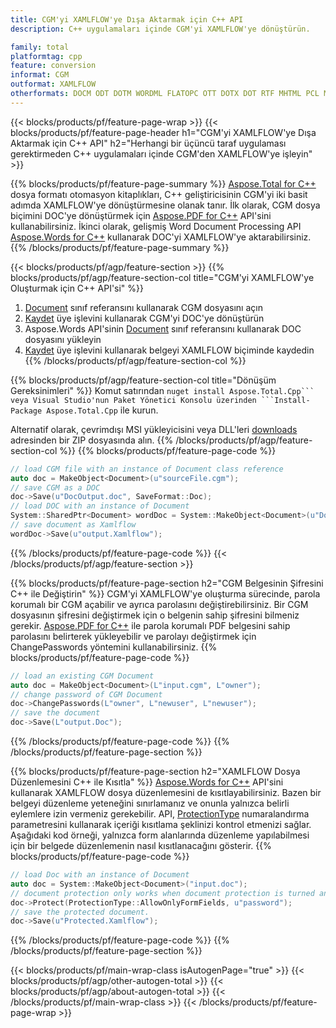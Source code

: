 ```yaml
---
title: CGM'yi XAMLFLOW'ye Dışa Aktarmak için C++ API
description: C++ uygulamaları içinde CGM'yi XAMLFLOW'ye dönüştürün.

family: total
platformtag: cpp
feature: conversion
informat: CGM
outformat: XAMLFLOW
otherformats: DOCM ODT DOTM WORDML FLATOPC OTT DOTX DOT RTF MHTML PCL MARKDOWN
---
```

{{< blocks/products/pf/feature-page-wrap >}}
{{< blocks/products/pf/feature-page-header h1="CGM'yi XAMLFLOW'ye Dışa Aktarmak için C++ API" h2="Herhangi bir üçüncü taraf uygulaması gerektirmeden C++ uygulamaları içinde CGM'den XAMLFLOW'ye işleyin" >}}

{{% blocks/products/pf/feature-page-summary %}}
[Aspose.Total for C++](https://products.aspose.com/total/cpp/) dosya formatı otomasyon kitaplıkları, C++ geliştiricisinin CGM'yi iki basit adımda XAMLFLOW'ye dönüştürmesine olanak tanır. İlk olarak, CGM dosya biçimini DOC'ye dönüştürmek için [Aspose.PDF for C++](https://products.aspose.com/pdf/cpp/) API'sini kullanabilirsiniz. İkinci olarak, gelişmiş Word Document Processing API [Aspose.Words for C++](https://products.aspose.com/words/cpp/) kullanarak DOC'yi XAMLFLOW'ye aktarabilirsiniz. 
{{% /blocks/products/pf/feature-page-summary  %}}

{{< blocks/products/pf/agp/feature-section >}}
{{% blocks/products/pf/agp/feature-section-col title="CGM'yi XAMLFLOW'ye Oluşturmak için C++ API'si" %}}
1. [Document](https://reference.aspose.com/pdf/cpp/class/aspose.pdf.document) sınıf referansını kullanarak CGM dosyasını açın
2. [Kaydet](https://reference.aspose.com/pdf/cpp/class/aspose.pdf.document#adb8061c585440fde49c1263e68837f01) üye işlevini kullanarak CGM'yi DOC'ye dönüştürün
3. Aspose.Words API'sinin [Document](https://reference.aspose.com/words/cpp/class/aspose.words.document) sınıf referansını kullanarak DOC dosyasını yükleyin
4. [Kaydet](https://reference.aspose.com/words/cpp/class/aspose.words.document#save_stream_saveformat) üye işlevini kullanarak belgeyi XAMLFLOW biçiminde kaydedin
{{% /blocks/products/pf/agp/feature-section-col %}}

{{% blocks/products/pf/agp/feature-section-col title="Dönüşüm Gereksinimleri" %}}
Komut satırından ``nuget install Aspose.Total.Cpp``` veya Visual Studio'nun Paket Yönetici Konsolu üzerinden ```Install-Package Aspose.Total.Cpp`` ile kurun.

Alternatif olarak, çevrimdışı MSI yükleyicisini veya DLL'leri [downloads](https://releases.aspose.com/total/cpp) adresinden bir ZIP dosyasında alın.
{{% /blocks/products/pf/agp/feature-section-col %}}
{{% blocks/products/pf/feature-page-code %}}

```cpp
// load CGM file with an instance of Document class reference
auto doc = MakeObject<Document>(u"sourceFile.cgm");
// save CGM as a DOC 
doc->Save(u"DocOutput.doc", SaveFormat::Doc); 
// load DOC with an instance of Document
System::SharedPtr<Document> wordDoc = System::MakeObject<Document>(u"DocOutput.doc");
// save document as Xamlflow
wordDoc->Save(u"output.Xamlflow");  
```


{{% /blocks/products/pf/feature-page-code %}}
{{< /blocks/products/pf/agp/feature-section >}}

{{% blocks/products/pf/feature-page-section  h2="CGM Belgesinin Şifresini C++ ile Değiştirin" %}}
CGM'yi XAMLFLOW'ye oluşturma sürecinde, parola korumalı bir CGM açabilir ve ayrıca parolasını değiştirebilirsiniz. Bir CGM dosyasının şifresini değiştirmek için o belgenin sahip şifresini bilmeniz gerekir. [Aspose.PDF for C++](https://products.aspose.com/pdf/cpp/) ile parola korumalı PDF belgesini sahip parolasını belirterek yükleyebilir ve parolayı değiştirmek için ChangePasswords yöntemini kullanabilirsiniz.
{{% blocks/products/pf/feature-page-code %}}

```cpp
// load an existing CGM Document
auto doc = MakeObject<Document>(L"input.cgm", L"owner");
// change password of CGM Document
doc->ChangePasswords(L"owner", L"newuser", L"newuser");
// save the document
doc->Save(L"output.Doc");
```

{{% /blocks/products/pf/feature-page-code  %}}
{{% /blocks/products/pf/feature-page-section %}}

{{% blocks/products/pf/feature-page-section  h2="XAMLFLOW Dosya Düzenlemesini C++ ile Kısıtla" %}}
[Aspose.Words for C++](https://products.aspose.com/words/cpp/) API'sini kullanarak XAMLFLOW dosya düzenlemesini de kısıtlayabilirsiniz. Bazen bir belgeyi düzenleme yeteneğini sınırlamanız ve onunla yalnızca belirli eylemlere izin vermeniz gerekebilir. API, [ProtectionType](https://reference.aspose.com/words/cpp/namespace/aspose.words#protectiontype) numaralandırma parametresini kullanarak içeriği kısıtlama şeklinizi kontrol etmenizi sağlar. Aşağıdaki kod örneği, yalnızca form alanlarında düzenleme yapılabilmesi için bir belgede düzenlemenin nasıl kısıtlanacağını gösterir.
{{% blocks/products/pf/feature-page-code %}}

```cpp
// load Doc with an instance of Document
auto doc = System::MakeObject<Document>("input.doc");
// document protection only works when document protection is turned and only editing in form fields is allowed.
doc->Protect(ProtectionType::AllowOnlyFormFields, u"password");
// save the protected document.
doc->Save(u"Protected.Xamlflow");  
```

{{% /blocks/products/pf/feature-page-code  %}}
{{% /blocks/products/pf/feature-page-section %}}

{{< blocks/products/pf/main-wrap-class isAutogenPage="true" >}}
{{< blocks/products/pf/agp/other-autogen-total >}}
{{< blocks/products/pf/agp/about-autogen-total >}} 
{{< /blocks/products/pf/main-wrap-class >}}
{{< /blocks/products/pf/feature-page-wrap >}}